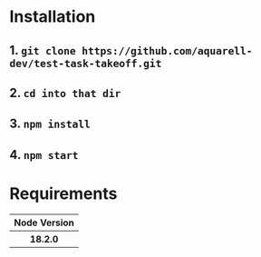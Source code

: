 <h1>Installation</h1>
<h2>1. <code>git clone https://github.com/aquarell-dev/test-task-takeoff.git</code></h2>
<h2>2. <code>cd into that dir</code></h2>
<h2>3. <code>npm install</code></h2>
<h2>4. <code>npm start</code></h2>
<h1>Requirements</h1>
<table>
<tbody>
<tr>
<th>Node Version</th>
</tr>
<tr>
<th>18.2.0</th>
</tr>
</tbody>
</table>